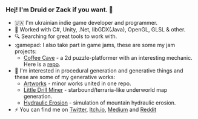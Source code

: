### Hej! I'm Druid or Zack if you want. :wave:

- :ukraine: I'm ukrainian indie game developer and programmer. 
- :toolbox: Worked with C#, Unity, .Net, libGDX(Java), OpenGL, GLSL & other.
- :mag: Searching for great tools to work with.
- :gamepad: I also take part in game jams, these are some my jam projects:
  - [Coffee Cave](https://progdruid.itch.io/coffee-cave) - a 2d puzzle-platformer with an interesting mechanic. Here is a [repo](https://github.com/progdruid/bwj-0.9).
- :art: I'm interested in procedural generation and generative things and these are some of my generative works:
  - [Artworks](https://github.com/progdruid/artworks) - minor works united in one repo.
  - [Little Drill Miner](https://github.com/progdruid/NewLDM) - starbound/terraria-like underworld map generation.
  - [Hydraulic Erosion](https://github.com/progdruid/HydraulicErosion) - simulation of mountain hydraulic erosion.
- :zap: You can find me on [Twitter](https://twitter.com/progdruid), [Itch.io](https://progdruid.itch.io/), [Medium](https://progdruid.medium.com/) and [Reddit](https://www.reddit.com/user/ProgrammingDruid/)

